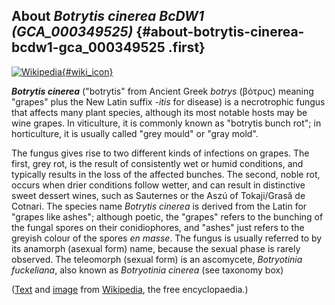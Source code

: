 About *Botrytis cinerea BcDW1 (GCA\_000349525)* {#about-botrytis-cinerea-bcdw1-gca_000349525 .first}
-----------------------------------------------

[![Wikipedia](/img/wikipedia_logo_v2_en.png){#wiki_icon}](http://en.wikipedia.org/wiki/Botrytis_cinerea)

***Botrytis cinerea*** (\"botrytis\" from Ancient Greek *botrys*
(βότρυς) meaning \"grapes\" plus the New Latin suffix *-itis* for
disease) is a necrotrophic fungus that affects many plant species,
although its most notable hosts may be wine grapes. In viticulture, it
is commonly known as \"botrytis bunch rot\"; in horticulture, it is
usually called \"grey mould\" or \"gray mold\".

The fungus gives rise to two different kinds of infections on grapes.
The first, grey rot, is the result of consistently wet or humid
conditions, and typically results in the loss of the affected bunches.
The second, noble rot, occurs when drier conditions follow wetter, and
can result in distinctive sweet dessert wines, such as Sauternes or the
Aszú of Tokaji/Grasă de Cotnari. The species name *Botrytis cinerea* is
derived from the Latin for \"grapes like ashes\"; although poetic, the
\"grapes\" refers to the bunching of the fungal spores on their
conidiophores, and \"ashes\" just refers to the greyish colour of the
spores *en masse*. The fungus is usually referred to by its anamorph
(asexual form) name, because the sexual phase is rarely observed. The
teleomorph (sexual form) is an ascomycete, *Botryotinia fuckeliana*,
also known as *Botryotinia cinerea* (see taxonomy box)

([Text](http://en.wikipedia.org/wiki/Botrytis_cinerea) and
[image](https://commons.wikimedia.org/wiki/File:Aardbei_Lambada_vruchtrot_Botrytis_cinerea.jpg)
from [Wikipedia](http://en.wikipedia.org/), the free encyclopaedia.)

